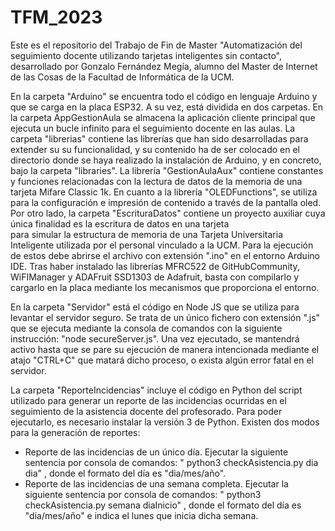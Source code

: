 # TFM_2023
Este es el repositorio del Trabajo de Fin de Master "Automatización del seguimiento docente utilizando tarjetas inteligentes sin contacto",
desarrollado por Gonzalo Fernández Megía, alumno del Master de Internet de las Cosas de la Facultad de Informática de la UCM.

En la carpeta "Arduino" se encuentra todo el código en lenguaje Arduino y que se carga en la placa ESP32. A su vez, está dividida
en dos carpetas. En la carpeta AppGestionAula se almacena la aplicación cliente principal que ejecuta un bucle infinito para el
seguimiento docente en las aulas. La carpeta "librerias" contiene las librerías que han sido desarrolladas para extender su su funcionalidad,
y su contenido ha de ser colocado en el  directorio donde se haya realizado la instalación de Arduino, y en concreto, bajo la carpeta "libraries".
La librería "GestionAulaAux" contiene constantes y funciones relacionadas con la lectura de datos de la memoria de una tarjeta Mifare Classic 1k. 
En cuanto a la librería "OLEDFunctions", se utiliza para la configuración e impresión de contenido a través de la pantalla oled.
Por otro lado, la carpeta "EscrituraDatos" contiene un proyecto auxiliar cuya única finalidad es la escritura de datos en una tarjeta  
para simular la estructura de memoria de una Tarjeta Universitaria Inteligente utilizada por el personal vinculado a la UCM. 
Para la ejecución de estos debe abrirse el archivo con extensión ".ino" en el entorno Arduino IDE. Tras haber instalado las librerías MFRC522 de GitHubCommunity, WiFIManager y ADAFruit SSD1303 de Adafruit, basta con compilarlo y cargarlo en la placa mediante los mecanismos que proporciona el entorno.

En la carpeta "Servidor" está el código en Node JS que se utiliza para levantar el servidor seguro. Se trata de un único fichero con 
extensión ".js" que se ejecuta mediante la consola de comandos con la siguiente instrucción: "node secureServer.js". Una vez ejecutado,
se mantendrá activo hasta que se pare su ejecución de manera intencionada mediante el atajo "CTRL+C" que matará dicho proceso, o exista
algún error fatal en el servidor.

La carpeta "ReporteIncidencias" incluye el código en Python del script utilizado para generar un reporte de las incidencias ocurridas en el seguimiento de la asistencia docente del profesorado. Para poder ejecutarlo, es necesario instalar la versión 3 de Python. Existen dos modos para la generación de reportes:
* Reporte de las incidencias de un único día. Ejecutar la siguiente sentencia por consola de comandos: " python3 checkAsistencia.py dia dia" , donde el formato del día es "dia/mes/año".
* Reporte de las incidencias de una semana completa. Ejecutar la siguiente sentencia por consola de comandos: " python3 checkAsistencia.py semana diaInicio" , donde el formato del día es "dia/mes/año" e indica el lunes que inicia dicha semana.
